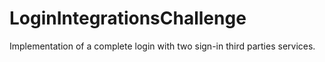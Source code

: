 # LoginIntegrationsChallenge
Implementation of a complete login with two sign-in third parties services.
